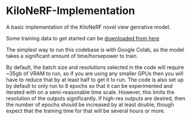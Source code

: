 # KiloNeRF-Implementation
A basic implementation of the KiloNeRF novel view genrative model.

Some training data to get started can be [downloaded from here](https://drive.google.com/drive/folders/18bwm-RiHETRCS5yD9G00seFIcrJHIvD-)

The simplest way to run this codebase is with Google Colab, as the model takes a significant amount of time/horsepower to train.

By default, the batch size and resolutions selected in the code will require ~35gb of VRAM to run, so if you are using any smaller GPUs then you will have to reduce that by at least half to get it to run. 
The code is also set up by default to only run to 8 epochs so that it can be experimented and iterated with on a semi-reasonable time scale. However, this limits the resolution of the outputs significantly.
If high-res outputs are desired, then the number of epochs should be increased by at least double, though expect that the training time for that will be several hours or more.
